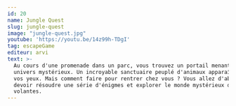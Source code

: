```yaml
---
id: 20
name: Jungle Quest
slug: jungle-quest
image: "jungle-quest.jpg"
youtube: 'https://youtu.be/14z99h-TDgI'
tag: escapeGame
editeur: arvi
text: >-
  Au cours d'une promenade dans un parc, vous trouvez un portail menant vers un
  univers mystérieux. Un incroyable sanctuaire peuplé d'animaux apparaît sous
  vos yeux. Mais comment faire pour rentrer chez vous ? Vous allez d'abord
  devoir résoudre une série d'énigmes et explorer le monde mystérieux des îles
  volantes.
---
```


